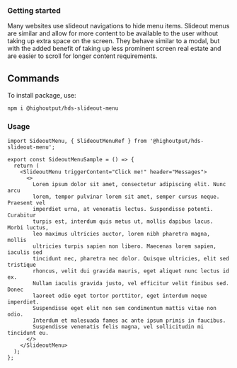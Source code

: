 ### Getting started

Many websites use slideout navigations to hide menu items. Slideout menus are similar and allow for more content to be available to the user without taking up extra space on the screen. They behave similar to a modal, but with the added benefit of taking up less prominent screen real estate and are easier to scroll for longer content requirements.

## Commands

To install package, use:

```bash
npm i @highoutput/hds-slideout-menu
```

### Usage

```tsx
import SideoutMenu, { SlideoutMenuRef } from '@highoutput/hds-slideout-menu';

export const SideoutMenuSample = () => {
  return (
    <SlideoutMenu triggerContent="Click me!" header="Messages">
      <>
        Lorem ipsum dolor sit amet, consectetur adipiscing elit. Nunc arcu
        lorem, tempor pulvinar lorem sit amet, semper cursus neque. Praesent vel
        imperdiet urna, at venenatis lectus. Suspendisse potenti. Curabitur
        turpis est, interdum quis metus ut, mollis dapibus lacus. Morbi luctus,
        leo maximus ultricies auctor, lorem nibh pharetra magna, mollis
        ultricies turpis sapien non libero. Maecenas lorem sapien, iaculis sed
        tincidunt nec, pharetra nec dolor. Quisque ultricies, elit sed tristique
        rhoncus, velit dui gravida mauris, eget aliquet nunc lectus id ex.
        Nullam iaculis gravida justo, vel efficitur velit finibus sed. Donec
        laoreet odio eget tortor porttitor, eget interdum neque imperdiet.
        Suspendisse eget elit non sem condimentum mattis vitae non odio.
        Interdum et malesuada fames ac ante ipsum primis in faucibus.
        Suspendisse venenatis felis magna, vel sollicitudin mi tincidunt eu.
      </>
    </SlideoutMenu>
  );
};
```
